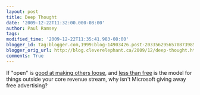 ```yaml
---
layout: post
title: Deep Thought
date: '2009-12-22T11:32:00.000-08:00'
author: Paul Ramsey
tags: 
modified_time: '2009-12-22T11:35:41.983-08:00'
blogger_id: tag:blogger.com,1999:blog-14903426.post-2033562956570873985
blogger_orig_url: http://blog.cleverelephant.ca/2009/12/deep-thought.html
comments: True
---
```


If "open" is [good at making others loose](http://news.cnet.com/8301-13505_3-10420220-16.html), and [less than free](http://abovethecrowd.com/2009/10/29/google-redefines-disruption-the-“less-than-free”-business-model/) is the model for things outside your core revenue stream, why isn't Microsoft giving away free advertising?

